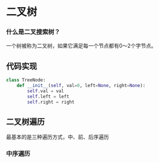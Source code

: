 # 二叉树

### 什么是二叉搜索树？

一个树被称为二叉树，如果它满足每一个节点都有0～2个字节点。

## 代码实现

```python
class TreeNode:
    def __init__(self, val=0, left=None, right=None):
        self.val = val
        self.left = left
        self.right = right
```

## 二叉树遍历

最基本的是三种遍历方式，中、前、后序遍历

### 中序遍历
